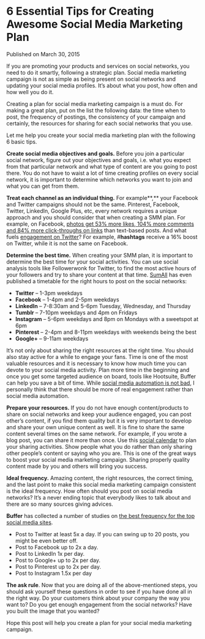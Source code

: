 # 6 Essential Tips for Creating Awesome Social Media Marketing Plan

Published on March 30, 2015

If you are promoting your products and services on social networks, you need to do it smartly, following a strategic plan. Social media marketing campaign is not as simple as being present on social networks and updating your social media profiles. It’s about what you post, how often and how well you do it.

Creating a plan for social media marketing campaign is a must do. For making a great plan, put on the list the following data: the time when to post, the frequency of postings, the consistency of your campaign and certainly, the resources for sharing for each social networks that you use.

Let me help you create your social media marketing plan with the following 6 basic tips.

**Create social media objectives and goals.** Before you join a particular social network, figure out your objectives and goals, i.e. what you expect from that particular network and what type of content are you going to post there. You do not have to waist a lot of time creating profiles on every social network, it is important to determine which networks you want to join and what you can get from them.

**Treat each channel as an individual thing.** For example**,** your Facebook and Twitter campaigns should not be the same. Pinterest, Facebook, Twitter, LinkedIn, Google Plus, etc, every network requires a unique approach and you should consider that when creating a SMM plan. For example, on Facebook, [photos get 53% more likes, 104% more comments and 84% more click-throughs on links](https://blog.bufferapp.com/7-facebook-stats-you-should-know-for-a-more-engaging-page) than text-based posts. And what fuels [engagement on Twitter](https://blog.twitter.com/2014/what-fuels-a-tweets-engagement)? For example, #**hashtags** receive a 16% boost on Twitter, while it is not the same on Facebook.

**Determine the best time.** When creating your SMM plan, it is important to determine the best time for your social activities. You can use social analysis tools like Followerwonk for Twitter, to find the most active hours of your followers and try to share your content at that time.
[SumAll](https://blog.sumall.com/journal/timing-everything-post-smarter-meow.html) has even published a timetable for the right hours to post on the social networks:

- **Twitter** – 1-3pm weekdays
- **Facebook** – 1-4pm and 2-5pm weekdays
- **LinkedIn** – 7-8:30am and 5-6pm Tuesday, Wednesday, and Thursday
- **Tumblr** – 7-10pm weekdays and 4pm on Fridays
- **Instagram** – 5-6pm weekdays and 8pm on Mondays with a sweetspot at 6pm
- **Pinterest** – 2-4pm and 8-11pm weekdays with weekends being the best
- **Google+** – 9-11am weekdays

It’s not only about sharing the right resources at the right time. You should also stay active for a while to engage your fans. Time is one of the most valuable resources and it is necessary to know how much time you can devote to your social media activity. Plan more time in the beginning and once you get some targeted audience on board, tools like Hootsuite, Buffer can help you save a bit of time. While [social media automation is not bad](https://www.seocentury.com/blog/social-media-marketing-automation-good-or-bad/), I personally think that there should be more of real engagement rather than social media automation.

**Prepare your resources.** If you do not have enough content/products to share on social networks and keep your audience engaged, you can post other’s content, if you find them quality but it is very important to develop and share your own unique content as well. It is fine to share the same content several times on the same network. For example, if you wrote a blog post, you can share it more than once. Use this [social calendar](https://www.seocentury.com/social-calendar/) to plan your sharing activities. Show people what you do rather than only sharing other people’s content or saying who you are. This is one of the great ways to boost your social media marketing campaign. Sharing properly quality content made by you and others will bring you success.

**Ideal frequency.** Amazing content, the right resources, the correct timing, and the last point to make this social media marketing campaign consistent is the ideal frequency. How often should you post on social media networks? It’s a never ending topic that everybody likes to talk about and there are so many sources giving advices.

**Buffer** has collected a number of studies on [the best frequency for the top social media sites](https://blog.bufferapp.com/social-media-frequency-guide).

- Post to Twitter at least 5x a day.
  If you can swing up to 20 posts, you might be even better off.
- Post to Facebook up to 2x a day.
- Post to LinkedIn 1x per day.
- Post to Google+ up to 2x per day.
- Post to Pinterest up to 2x per day.
- Post to Instagram 1.5x per day

**The ask rule**. Now that you are doing all of the above-mentioned steps, you should ask yourself these questions in order to see if you have done all in the right way. Do your customers think about your company the way you want to? Do you get enough engagement from the social networks? Have you built the image that you wanted?

Hope this post will help you create a plan for your social media marketing campaign.

